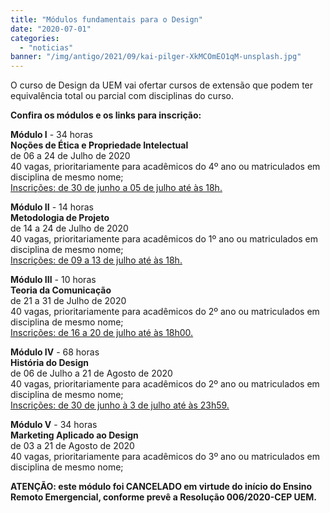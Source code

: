 ```yaml
---
title: "Módulos fundamentais para o Design"
date: "2020-07-01"
categories: 
  - "noticias"
banner: "/img/antigo/2021/09/kai-pilger-XkMCOmEO1qM-unsplash.jpg"
---
```


O curso de Design da UEM vai ofertar cursos de extensão que podem ter equivalência total ou parcial com disciplinas do curso.

**Confira os módulos e os links para inscrição:**

<!--more-->

**Módulo I** - 34 horas  
**Noções de Ética e Propriedade Intelectual**  
de 06 a 24 de Julho de 2020  
40 vagas, prioritariamente para acadêmicos do 4º ano ou matriculados em disciplina de mesmo nome;  
[Inscrições: de 30 de junho a 05 de julho até às 18h.](https://docs.google.com/forms/d/e/1FAIpQLSevoJlmfcYrSk8MQr7-q73pg9kP190k8e3SiHlef4n_sFG4GQ/viewform?usp=sf_link)

**Módulo II** - 14 horas  
**Metodologia de Projeto**  
de 14 a 24 de Julho de 2020  
40 vagas, prioritariamente para acadêmicos do 1º ano ou matriculados em disciplina de mesmo nome;  
[Inscrições: de 09 a 13 de julho até às 18h.](https://forms.gle/gV68eahUKKsqXon49)

**Módulo III** - 10 horas  
**Teoria da Comunicação**  
de 21 a 31 de Julho de 2020  
40 vagas, prioritariamente para acadêmicos do 2º ano ou matriculados em disciplina de mesmo nome;  
[Inscrições: de 16 a 20 de julho até às 18h00.](https://forms.gle/eL8t228AUdjQngQt5)

**Módulo IV** - 68 horas  
**História do Design**  
de 06 de Julho a 21 de Agosto de 2020  
40 vagas, prioritariamente para acadêmicos do 2º ano ou matriculados em disciplina de mesmo nome;  
[Inscrições: de 30 de junho à 3 de julho até às 23h59.](https://forms.gle/x63kHCyp4mXDV9h39)

**Módulo V** - 34 horas  
**Marketing Aplicado ao Design**  
de 03 a 21 de Agosto de 2020  
40 vagas, prioritariamente para acadêmicos do 3º ano ou matriculados em disciplina de mesmo nome;

**ATENÇÃO: este módulo foi CANCELADO em virtude do início do Ensino Remoto Emergencial, conforme prevê a Resolução 006/2020-CEP UEM.**
